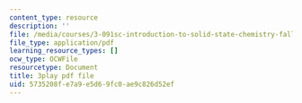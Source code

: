 ```yaml
---
content_type: resource
description: ''
file: /media/courses/3-091sc-introduction-to-solid-state-chemistry-fall-2010/5735208fe7a9e5d69fc0ae9c826d52ef_xEnYH0KNkfA.pdf
file_type: application/pdf
learning_resource_types: []
ocw_type: OCWFile
resourcetype: Document
title: 3play pdf file
uid: 5735208f-e7a9-e5d6-9fc0-ae9c826d52ef
---
```

